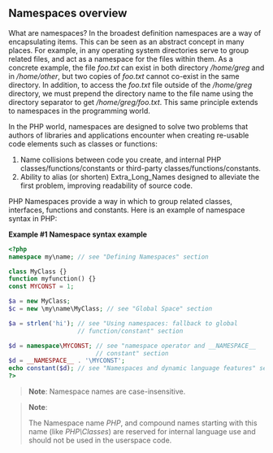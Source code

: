 Namespaces overview
-------------------

What are namespaces? In the broadest definition namespaces are a way of
encapsulating items. This can be seen as an abstract concept in many
places. For example, in any operating system directories serve to group
related files, and act as a namespace for the files within them. As a
concrete example, the file *foo.txt* can exist in both directory
*/home/greg* and in */home/other*, but two copies of *foo.txt* cannot
co-exist in the same directory. In addition, to access the *foo.txt*
file outside of the */home/greg* directory, we must prepend the
directory name to the file name using the directory separator to get
*/home/greg/foo.txt*. This same principle extends to namespaces in the
programming world.

In the PHP world, namespaces are designed to solve two problems that
authors of libraries and applications encounter when creating re-usable
code elements such as classes or functions:

1.  <span class="simpara"> Name collisions between code you create, and
    internal PHP classes/functions/constants or third-party
    classes/functions/constants. </span>
2.  <span class="simpara"> Ability to alias (or shorten)
    Extra\_Long\_Names designed to alleviate the first problem,
    improving readability of source code. </span>

PHP Namespaces provide a way in which to group related classes,
interfaces, functions and constants. Here is an example of namespace
syntax in PHP:

**Example \#1 Namespace syntax example**

``` php
<?php
namespace my\name; // see "Defining Namespaces" section

class MyClass {}
function myfunction() {}
const MYCONST = 1;

$a = new MyClass;
$c = new \my\name\MyClass; // see "Global Space" section

$a = strlen('hi'); // see "Using namespaces: fallback to global
                   // function/constant" section

$d = namespace\MYCONST; // see "namespace operator and __NAMESPACE__
                        // constant" section
$d = __NAMESPACE__ . '\MYCONST';
echo constant($d); // see "Namespaces and dynamic language features" section
?>
```

> **Note**: <span class="simpara"> Namespace names are case-insensitive.
> </span>

> **Note**:
>
> The Namespace name *PHP*, and compound names starting with this name
> (like *PHP\\Classes*) are reserved for internal language use and
> should not be used in the userspace code.

